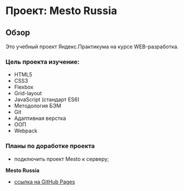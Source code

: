 # Проект: Mesto Russia

## Обзор

  Это учебный проект Яндекс.Практикума на курсе WEB-разработка.

### Цель проекта изучение:
+ HTML5
+ CSS3
+ Flexbox
+ Grid-layout
+ JavaScript (стандарт ES6)
+ Методология БЭМ
+ Git
+ Адаптивная верстка
+ ООП
+ Webpack

### Планы по доработке проекта
+ подключить проект Mesto к серверу;

**Mesto Russia**

* [ссылка на GitHub Pages](https://yurick78.github.io/mesto/index.html)
